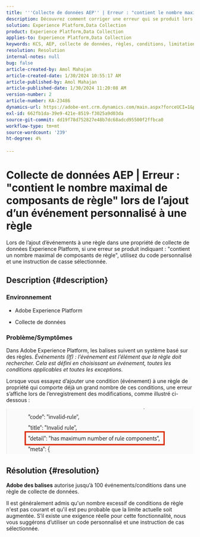 ```yaml
---
title: '''Collecte de données AEP'' | Erreur : "contient le nombre maximal de composants de règle" lors de l’ajout d’un événement personnalisé à une règle"'
description: Découvrez comment corriger une erreur qui se produit lors de l’ajout d’événements à une règle dans une propriété de collecte de données Experience Platform.
solution: Experience Platform,Data Collection
product: Experience Platform,Data Collection
applies-to: Experience Platform,Data Collection
keywords: KCS, AEP, collecte de données, règles, conditions, limitations, limite, balises, erreur, événement personnalisé
resolution: Resolution
internal-notes: null
bug: false
article-created-by: Amol Mahajan
article-created-date: 1/30/2024 10:55:17 AM
article-published-by: Amol Mahajan
article-published-date: 1/30/2024 11:20:08 AM
version-number: 2
article-number: KA-23486
dynamics-url: https://adobe-ent.crm.dynamics.com/main.aspx?forceUCI=1&pagetype=entityrecord&etn=knowledgearticle&id=cd149808-5ebf-ee11-9079-6045bd006793
exl-id: 662fb1da-39e9-421e-8519-f3025a9d03da
source-git-commit: dd19f78d752827e48b7dc68adcd95500f2ffbca0
workflow-type: tm+mt
source-wordcount: '239'
ht-degree: 4%

---
```


# Collecte de données AEP | Erreur : &quot;contient le nombre maximal de composants de règle&quot; lors de l’ajout d’un événement personnalisé à une règle


Lors de l’ajout d’événements à une règle dans une propriété de collecte de données Experience Platform, si une erreur se produit indiquant : &quot;contient un nombre maximal de composants de règle&quot;, utilisez du code personnalisé et une instruction de casse sélectionnée.

## Description {#description}


### <b>Environnement</b>

- Adobe Experience Platform


- Collecte de données




### <b>Problème/Symptômes</b>

Dans Adobe Experience Platform, les balises suivent un système basé sur des règles.
*Événements (If) : l’événement est l’élément que la règle doit rechercher. Cela est défini en choisissant un événement, toutes les conditions applicables et toutes les exceptions.*

Lorsque vous essayez d’ajouter une condition (événement) à une règle de propriété qui comporte déjà un grand nombre de ces conditions, une erreur s’affiche lors de l’enregistrement des modifications, comme illustré ci-dessous :



![](assets/___d6149808-5ebf-ee11-9079-6045bd006793___.png)


## Résolution {#resolution}


<b>Adobe des balises</b> autorise jusqu’à 100 événements/conditions dans une règle de collecte de données.

Il est généralement admis qu&#39;un nombre excessif de conditions de règle n&#39;est pas courant et qu&#39;il est peu probable que la limite actuelle soit augmentée. S’il existe une exigence réelle pour cette fonctionnalité, nous vous suggérons d’utiliser un code personnalisé et une instruction de cas sélectionnée.
